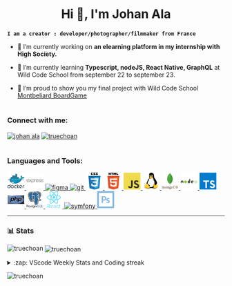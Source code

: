 <h1 align="center">Hi 👋, I'm Johan Ala</h1>

**`I am a creator : developer/photographer/filmmaker from France`**

- 🔭 I’m currently working on **an elearning platform in my internship with High Society.**

- 🌱 I’m currently learning **Typescript, nodeJS, React Native, GraphQL** at Wild Code School from september 22 to september 23.

- 👯 I’m proud to show you my final project with Wild Code School [Montbeliard BoardGame](https://montbeliard-cite-libre.remote-fr-1.wilders.dev/)

#

<h3 align="left">Connect with me:</h3>
<p align="left">
<a href="https://linkedin.com/in/johan-ala" target="blank"><img align="center" src="https://raw.githubusercontent.com/rahuldkjain/github-profile-readme-generator/master/src/images/icons/Social/linked-in-alt.svg" alt="johan ala" height="30" width="40" /></a>
<a href="https://instagram.com/truechoan" target="blank"><img align="center" src="https://raw.githubusercontent.com/rahuldkjain/github-profile-readme-generator/master/src/images/icons/Social/instagram.svg" alt="truechoan" height="30" width="40" /></a>
</p>

#

<h3 align="left">Languages and Tools:</h3>
<p align="left"> <a href="https://www.docker.com/" target="_blank" rel="noreferrer"> <img src="https://raw.githubusercontent.com/devicons/devicon/master/icons/docker/docker-original-wordmark.svg" alt="docker" width="40" height="40"/> </a> <a href="https://expressjs.com" target="_blank" rel="noreferrer"> <img src="https://raw.githubusercontent.com/devicons/devicon/master/icons/express/express-original-wordmark.svg" alt="express" width="40" height="40"/> </a> <a href="https://www.figma.com/" target="_blank" rel="noreferrer"> <img src="https://www.vectorlogo.zone/logos/figma/figma-icon.svg" alt="figma" width="40" height="40"/> </a> <a href="https://git-scm.com/" target="_blank" rel="noreferrer"> <img src="https://www.vectorlogo.zone/logos/git-scm/git-scm-icon.svg" alt="git" width="40" height="40"/> </a> 
  <a href="https://www.w3schools.com/css/" target="_blank" rel="noreferrer"> <img src="https://raw.githubusercontent.com/devicons/devicon/master/icons/css3/css3-original-wordmark.svg" alt="css3" width="40" height="40"/> </a> <a href="https://www.w3.org/html/" target="_blank" rel="noreferrer"> <img src="https://raw.githubusercontent.com/devicons/devicon/master/icons/html5/html5-original-wordmark.svg" alt="html5" width="40" height="40"/> </a> <a href="https://developer.mozilla.org/en-US/docs/Web/JavaScript" target="_blank" rel="noreferrer"> <img src="https://raw.githubusercontent.com/devicons/devicon/master/icons/javascript/javascript-original.svg" alt="javascript" width="40" height="40"/> </a> <a href="https://www.linux.org/" target="_blank" rel="noreferrer"> <img src="https://raw.githubusercontent.com/devicons/devicon/master/icons/linux/linux-original.svg" alt="linux" width="40" height="40"/> </a> <a href="https://www.mongodb.com/" target="_blank" rel="noreferrer"> <img src="https://raw.githubusercontent.com/devicons/devicon/master/icons/mongodb/mongodb-original-wordmark.svg" alt="mongodb" width="40" height="40"/> </a> <a href="https://nodejs.org" target="_blank" rel="noreferrer"> <img src="https://raw.githubusercontent.com/devicons/devicon/master/icons/nodejs/nodejs-original-wordmark.svg" alt="nodejs" width="40" height="40"/> </a> <a href="https://www.typescriptlang.org/" target="_blank" rel="noreferrer"> <img src="https://raw.githubusercontent.com/devicons/devicon/master/icons/typescript/typescript-original.svg" alt="typescript" width="40" height="40"/> </a>  <a href="https://www.php.net" target="_blank" rel="noreferrer"> <img src="https://raw.githubusercontent.com/devicons/devicon/master/icons/php/php-original.svg" alt="php" width="40" height="40"/> </a> <a href="https://www.postgresql.org" target="_blank" rel="noreferrer"> <img src="https://raw.githubusercontent.com/devicons/devicon/master/icons/postgresql/postgresql-original-wordmark.svg" alt="postgresql" width="40" height="40"/> </a> <a href="https://reactjs.org/" target="_blank" rel="noreferrer"> <img src="https://raw.githubusercontent.com/devicons/devicon/master/icons/react/react-original-wordmark.svg" alt="react" width="40" height="40"/> </a> <a href="https://symfony.com" target="_blank" rel="noreferrer"> <img src="https://symfony.com/logos/symfony_black_03.svg" alt="symfony" width="40" height="40"/> </a> <a href="https://www.photoshop.com/en" target="_blank" rel="noreferrer"> <img src="https://raw.githubusercontent.com/devicons/devicon/master/icons/photoshop/photoshop-line.svg" alt="photoshop" width="40" height="40"/> </a></p>
  
  ---

### 📊 Stats

<p><img align="left" src="https://github-readme-stats.vercel.app/api/top-langs?username=truechoan&show_icons=true&locale=en&layout=compact" alt="truechoan" /></p>

<p>&nbsp;<img align="center" src="https://github-readme-stats.vercel.app/api?username=truechoan&show_icons=true&locale=en" alt="truechoan" /></p>
  
  <details>
  <summary>:zap: VScode Weekly Stats and Coding streak</summary>

 <img align="center" src="https://github-readme-stats.vercel.app/api/wakatime?username=trueChoan&theme=highcontrast" />
<p><img align="center" src="https://github-readme-streak-stats.herokuapp.com/?user=truechoan&" alt="truechoan" /></p>

</details>
<p align="left"> <img src="https://komarev.com/ghpvc/?username=truechoan&label=Profile%20views&color=0e75b6&style=flat" alt="truechoan" /> </p>

